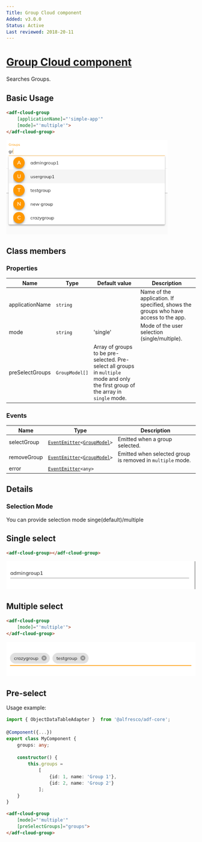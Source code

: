 ```yaml
---
Title: Group Cloud component
Added: v3.0.0
Status: Active
Last reviewed: 2018-20-11
---
```


# [Group Cloud component](../../lib/process-services-cloud/src/lib/group-cloud/components/group-cloud.component.ts "Defined in group-cloud.component.ts")

Searches Groups.

## Basic Usage

```html
<adf-cloud-group
    [applicationName]="'simple-app'"
    [mode]="'multiple'">
</adf-cloud-group>
```

![adf-cloud-group](../docassets/images/group-cloud.component.png)

## Class members

### Properties

| Name | Type | Default value | Description |
| ---- | ---- | ------------- | ----------- |
| applicationName | `string` |  | Name of the application. If specified, shows the groups who have access to the app. |
| mode | `string` | 'single' | Mode of the user selection (single/multiple). |
| preSelectGroups | `GroupModel[]` |  Array of groups to be pre-selected. Pre-select all groups in `multiple` mode and only the first group of the array in `single` mode. |

### Events

| Name | Type | Description |
| ---- | ---- | ----------- |
| selectGroup | [`EventEmitter`](https://angular.io/api/core/EventEmitter)`<`[`GroupModel`](../../lib/process-services-cloud/src/lib/group-cloud/models/group.model.ts)`>` | Emitted when a group selected. |
| removeGroup | [`EventEmitter`](https://angular.io/api/core/EventEmitter)`<`[`GroupModel`](../../lib/process-services-cloud/src/lib/group-cloud/models/group.model.ts)`>` | Emitted when selected group is removed in `multiple` mode. |
| error | [`EventEmitter`](https://angular.io/api/core/EventEmitter)`<any>` |


## Details

### Selection Mode

You can provide selection mode singe(default)/multiple

## Single select

```html
<adf-cloud-group></adf-cloud-group>
```

![adf-cloud-group](../docassets/images/group-cloud.component-single.png)

## Multiple select

```html
<adf-cloud-group
    [mode]="'multiple'">
</adf-cloud-group>
```

![adf-cloud-group](../docassets/images/group-cloud.component-multiple-mode.png)

## Pre-select

Usage example:

```ts
import { ObjectDataTableAdapter }  from '@alfresco/adf-core';

@Component({...})
export class MyComponent {
    groups: any;

    constructor() {
        this.groups =
            [
                {id: 1, name: 'Group 1'},
                {id: 2, name: 'Group 2'}
            ];
    }
}
```

```html
<adf-cloud-group
    [mode]="'multiple'"
    [preSelectGroups]="groups">
</adf-cloud-group>
```
